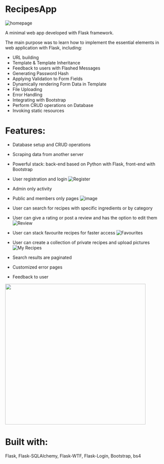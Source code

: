 # RecipesApp

![homepage](https://github.com/alexana3004/RecipesApp/assets/116637406/101187c2-d6d8-4700-a51c-bf3c77f956c2)


A minimal web app developed with Flask framework.

The main purpose was to learn how to implement the essential elements in web application with Flask, including:
- URL building
- Template & Template Inheritance
- Feedback to users with Flashed Messages
- Generating Password Hash
- Applying Validation to Form Fields
- Dynamically rendering Form Data in Template
- File Uploading
- Error Handling
- Integrating with Bootstrap
- Perform CRUD operations on Database 
- Invoking static resources

# Features:
- Database setup and CRUD operations
- Scraping data from another server
- Powerful stack: back-end based on Python with Flask, front-end with Bootstrap
- User registration and login
  ![Register](https://github.com/alexana3004/RecipesApp/assets/116637406/3735aa77-0864-4f45-8b8a-eec0c54074e5)

- Admin only activity
- Public and members only pages
  ![image](https://github.com/alexana3004/RecipesApp/assets/116637406/1a699812-f690-4e26-a9cb-25ee083c125e)

- User can search for recipes with specific ingredients or by category
- User can give a rating or post a review and has the option to edit them
  ![Review](https://github.com/alexana3004/RecipesApp/assets/116637406/36423822-3f41-4a33-a7ee-addcca1b4980)

- User can stack favourite recipes for faster access
  ![Favourites](https://github.com/alexana3004/RecipesApp/assets/116637406/fffb8acb-01ca-4fdd-b735-53817c5fe230)

- User can create a collection of private recipes and upload pictures
  ![My Recipes](https://github.com/alexana3004/RecipesApp/assets/116637406/495fb360-aca5-4dd4-8304-e096c5cb6e3c)

- Search results are paginated
- Customized error pages
- Feedback to user
  
 <img src="https://github.com/alexana3004/RecipesApp/assets/116637406/48b4ef25-be9f-42d3-a67c-cfd363daf9f2" width="450">


# Built with:
Flask, 
Flask-SQLAlchemy, 
Flask-WTF, 
Flask-Login, 
Bootstrap, 
bs4
